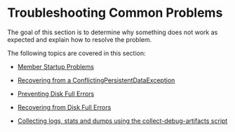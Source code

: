 # Troubleshooting Common Problems

The goal of this section is to determine why something does not work as expected and explain how to resolve the problem.

The following topics are covered in this section:

* [Member Startup Problems](member_startup_problems.md)

* [Recovering from a ConflictingPersistentDataException](recovering_from_a_conflictingpersistentdataexception.md)

* [Preventing Disk Full Errors](preventing_disk_full_errors.md)

* [Recovering from Disk Full Errors](recovering_from_disk_full_errors.md)

* [Collecting logs, stats and dumps using the collect-debug-artifacts script](collect_debug_artifacts.md)

<!-- [Troubleshooting Error Messages](troubleshooting_error_messages.md) -->